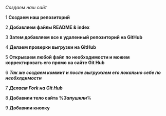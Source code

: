 *Создаем наш сайт*

1
__Создаем наш репозиторий__

2
__Добавляем файлы README & index__

3
__Затем добавляем все в удаленный репозиторий на GitHub__

4
__Делаем проверки выгрузки на GitHub__

5
__Открываем любой файл по необходимости и можем корректировать его прямо на сайте Git Hub__

6
*__Так же создаем коммит и после выгружаем его локально себе по необхлдимости__*

7
*__Делаем Fork на Git Hub__*

8
__Добавили тело сайта__ __%*Запушили*__%

9
__Добавили кнопку__










